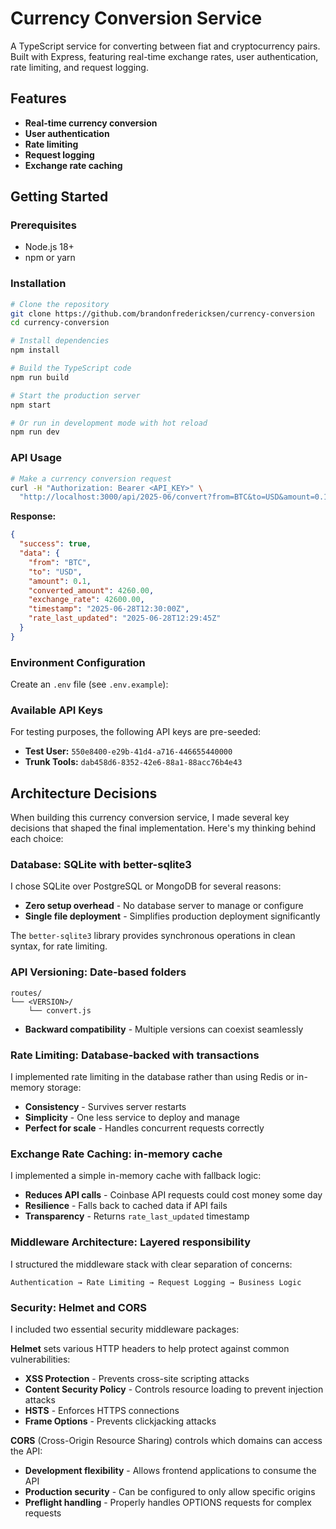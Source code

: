 # Currency Conversion Service

A TypeScript service for converting between fiat and cryptocurrency pairs. Built with Express, featuring real-time exchange rates, user authentication, rate limiting, and request logging.

## Features

- **Real-time currency conversion**
- **User authentication**
- **Rate limiting**
- **Request logging**
- **Exchange rate caching**

## Getting Started

### Prerequisites

- Node.js 18+ 
- npm or yarn

### Installation

```bash
# Clone the repository
git clone https://github.com/brandonfredericksen/currency-conversion
cd currency-conversion

# Install dependencies
npm install

# Build the TypeScript code
npm run build

# Start the production server
npm start

# Or run in development mode with hot reload
npm run dev
```

### API Usage

```bash
# Make a currency conversion request
curl -H "Authorization: Bearer <API_KEY>" \
  "http://localhost:3000/api/2025-06/convert?from=BTC&to=USD&amount=0.1"
```

**Response:**
```json
{
  "success": true,
  "data": {
    "from": "BTC",
    "to": "USD",
    "amount": 0.1,
    "converted_amount": 4260.00,
    "exchange_rate": 42600.00,
    "timestamp": "2025-06-28T12:30:00Z",
    "rate_last_updated": "2025-06-28T12:29:45Z"
  }
}
```

### Environment Configuration

Create an `.env` file (see `.env.example`):

### Available API Keys

For testing purposes, the following API keys are pre-seeded:

- **Test User:** `550e8400-e29b-41d4-a716-446655440000`
- **Trunk Tools:** `dab458d6-8352-42e6-88a1-88acc76b4e43`

## Architecture Decisions

When building this currency conversion service, I made several key decisions that shaped the final implementation. Here's my thinking behind each choice:

### Database: SQLite with better-sqlite3

I chose SQLite over PostgreSQL or MongoDB for several reasons:
- **Zero setup overhead** - No database server to manage or configure
- **Single file deployment** - Simplifies production deployment significantly

The `better-sqlite3` library provides synchronous operations in clean syntax, for rate limiting.

### API Versioning: Date-based folders

```
routes/
└── <VERSION>/
    └── convert.js
```

- **Backward compatibility** - Multiple versions can coexist seamlessly

### Rate Limiting: Database-backed with transactions

I implemented rate limiting in the database rather than using Redis or in-memory storage:
- **Consistency** - Survives server restarts
- **Simplicity** - One less service to deploy and manage
- **Perfect for scale** - Handles concurrent requests correctly

### Exchange Rate Caching: in-memory cache

I implemented a simple in-memory cache with fallback logic:
- **Reduces API calls** - Coinbase API requests could cost money some day
- **Resilience** - Falls back to cached data if API fails
- **Transparency** - Returns `rate_last_updated` timestamp

### Middleware Architecture: Layered responsibility

I structured the middleware stack with clear separation of concerns:
```
Authentication → Rate Limiting → Request Logging → Business Logic
```

### Security: Helmet and CORS

I included two essential security middleware packages:

**Helmet** sets various HTTP headers to help protect against common vulnerabilities:
- **XSS Protection** - Prevents cross-site scripting attacks
- **Content Security Policy** - Controls resource loading to prevent injection attacks
- **HSTS** - Enforces HTTPS connections
- **Frame Options** - Prevents clickjacking attacks

**CORS** (Cross-Origin Resource Sharing) controls which domains can access the API:
- **Development flexibility** - Allows frontend applications to consume the API
- **Production security** - Can be configured to only allow specific origins
- **Preflight handling** - Properly handles OPTIONS requests for complex requests